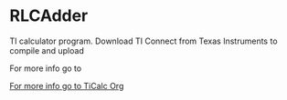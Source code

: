 # RLCAdder
TI calculator program. Download TI Connect from Texas Instruments to compile and upload 

For more info go to

<a href= "http://www.ticalc.org/archives/files/authors/112/11235.html"> For more info go to TiCalc Org</a>
